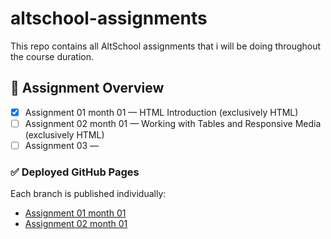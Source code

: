 # altschool-assignments

This repo contains all AltSchool assignments that i will be doing throughout the course duration.

## 📌 Assignment Overview

-   [x] Assignment 01 month 01 — HTML Introduction (exclusively HTML)
-   [ ] Assignment 02 month 01 — Working with Tables and Responsive Media (exclusively HTML)
-   [ ] Assignment 03 —

### ✅ Deployed GitHub Pages

Each branch is published individually:

-   [Assignment 01 month 01](https://donalds6784.github.io/altschool-assignments/assignment-01-month-01/)
-   [Assignment 02 month 01](https://donalds6784.github.io/altschool-assignments/assignment-02-month-01/table.html)
